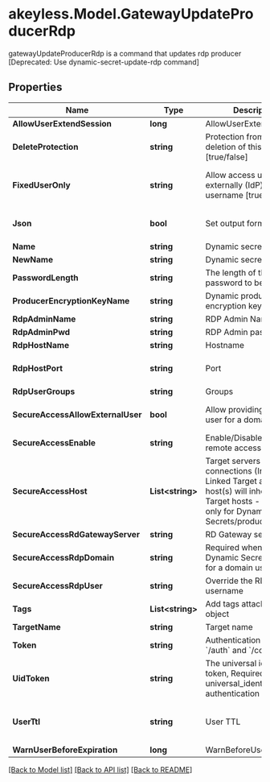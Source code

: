 # akeyless.Model.GatewayUpdateProducerRdp
gatewayUpdateProducerRdp is a command that updates rdp producer [Deprecated: Use dynamic-secret-update-rdp command]

## Properties

Name | Type | Description | Notes
------------ | ------------- | ------------- | -------------
**AllowUserExtendSession** | **long** | AllowUserExtendSession | [optional] 
**DeleteProtection** | **string** | Protection from accidental deletion of this object [true/false] | [optional] 
**FixedUserOnly** | **string** | Allow access using externally (IdP) provided username [true/false] | [optional] [default to "false"]
**Json** | **bool** | Set output format to JSON | [optional] [default to false]
**Name** | **string** | Dynamic secret name | 
**NewName** | **string** | Dynamic secret name | [optional] 
**PasswordLength** | **string** | The length of the password to be generated | [optional] 
**ProducerEncryptionKeyName** | **string** | Dynamic producer encryption key | [optional] 
**RdpAdminName** | **string** | RDP Admin Name | [optional] 
**RdpAdminPwd** | **string** | RDP Admin password | [optional] 
**RdpHostName** | **string** | Hostname | [optional] 
**RdpHostPort** | **string** | Port | [optional] [default to "22"]
**RdpUserGroups** | **string** | Groups | [optional] 
**SecureAccessAllowExternalUser** | **bool** | Allow providing external user for a domain users | [optional] [default to false]
**SecureAccessEnable** | **string** | Enable/Disable secure remote access [true/false] | [optional] 
**SecureAccessHost** | **List&lt;string&gt;** | Target servers for connections (In case of Linked Target association, host(s) will inherit Linked Target hosts - Relevant only for Dynamic Secrets/producers) | [optional] 
**SecureAccessRdGatewayServer** | **string** | RD Gateway server | [optional] 
**SecureAccessRdpDomain** | **string** | Required when the Dynamic Secret is used for a domain user | [optional] 
**SecureAccessRdpUser** | **string** | Override the RDP Domain username | [optional] 
**Tags** | **List&lt;string&gt;** | Add tags attached to this object | [optional] 
**TargetName** | **string** | Target name | [optional] 
**Token** | **string** | Authentication token (see &#x60;/auth&#x60; and &#x60;/configure&#x60;) | [optional] 
**UidToken** | **string** | The universal identity token, Required only for universal_identity authentication | [optional] 
**UserTtl** | **string** | User TTL | [optional] [default to "60m"]
**WarnUserBeforeExpiration** | **long** | WarnBeforeUserExpiration | [optional] 

[[Back to Model list]](../README.md#documentation-for-models) [[Back to API list]](../README.md#documentation-for-api-endpoints) [[Back to README]](../README.md)


